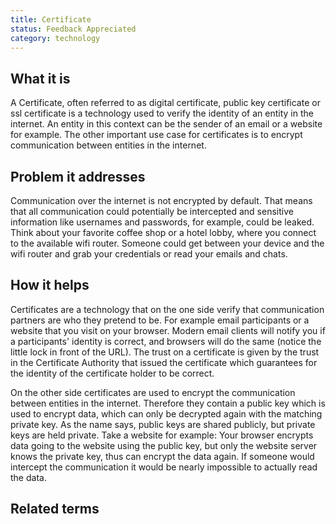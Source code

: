 ```yaml
---
title: Certificate
status: Feedback Appreciated
category: technology
---
```



## What it is

A Certificate, often referred to as digital certificate, public key certificate or ssl certificate is a technology used to verify the identity of an entity in the internet. An entity in this context can be the sender of an email or a website for example. The other important use case for certificates is to encrypt communication between entities in the internet. 


## Problem it addresses

Communication over the internet is not encrypted by default. That means that all communication could potentially be intercepted and sensitive information like usernames and passwords, for example, could be leaked. Think about your favorite coffee shop or a hotel lobby, where you connect to the available wifi router. Someone could get between your device and the wifi router and grab your credentials or read your emails and chats.


## How it helps

Certificates are a technology that on the one side verify that communication partners are who they pretend to be. For example email participants or a website that you visit on your browser. Modern email clients will notify you if a participants' identity is correct, and browsers will do the same (notice the little lock in front of the URL). The trust on a certificate is given by the trust in the Certificate Authority that issued the certificate which guarantees for the identity of the certificate holder to be correct.

On the other side certificates are used to encrypt the communication between entities in the internet. Therefore they contain a public key which is used to encrypt data, which can only be decrypted again with the matching private key. As the name says, public keys are shared publicly, but private keys are held private. Take a website for example: Your browser encrypts data going to the website using the public key, but only the website server knows the private key, thus can encrypt the data again. If someone would intercept the communication it would be nearly impossible to actually read the data. 


## Related terms
